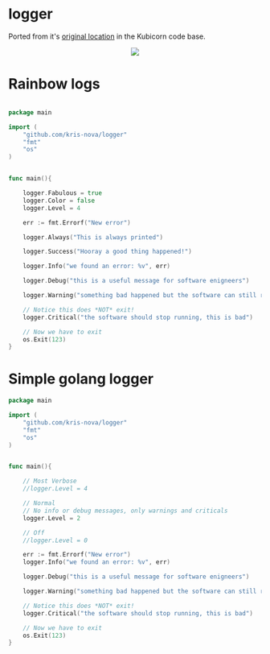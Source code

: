 # logger

Ported from it's [original location](https://github.com/kubicorn/kubicorn/tree/master/pkg/logger) in the Kubicorn code base.

<center><img src="/screenshot.png"></center>

# Rainbow logs

```go

package main

import (
	"github.com/kris-nova/logger"
	"fmt"
	"os"
)


func main(){

	logger.Fabulous = true
	logger.Color = false
	logger.Level = 4

	err := fmt.Errorf("New error")

	logger.Always("This is always printed")

	logger.Success("Hooray a good thing happened!")

	logger.Info("we found an error: %v", err)

	logger.Debug("this is a useful message for software enigneers")

	logger.Warning("something bad happened but the software can still run")

	// Notice this does *NOT* exit!
	logger.Critical("the software should stop running, this is bad")

	// Now we have to exit
	os.Exit(123)
}

```

# Simple golang logger

```go
package main

import (
	"github.com/kris-nova/logger"
	"fmt"
	"os"
)


func main(){

	// Most Verbose
	//logger.Level = 4

	// Normal
	// No info or debug messages, only warnings and criticals
	logger.Level = 2

	// Off
	//logger.Level = 0

	err := fmt.Errorf("New error")
	logger.Info("we found an error: %v", err)

	logger.Debug("this is a useful message for software enigneers")

	logger.Warning("something bad happened but the software can still run")

	// Notice this does *NOT* exit!
	logger.Critical("the software should stop running, this is bad")

	// Now we have to exit
	os.Exit(123)
}

```

